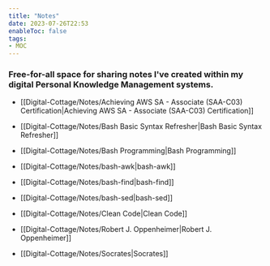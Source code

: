 ```yaml
---
title: "Notes"
date: 2023-07-26T22:53
enableToc: false
tags:
- MOC
---
```

### Free-for-all space for sharing notes I've created within my digital Personal Knowledge Management systems.


- [[Digital-Cottage/Notes/Achieving AWS SA - Associate (SAA-C03) Certification|Achieving AWS SA - Associate (SAA-C03) Certification]]

- [[Digital-Cottage/Notes/Bash Basic Syntax Refresher|Bash Basic Syntax Refresher]]
- [[Digital-Cottage/Notes/Bash Programming|Bash Programming]]
- [[Digital-Cottage/Notes/bash-awk|bash-awk]]
- [[Digital-Cottage/Notes/bash-find|bash-find]]
- [[Digital-Cottage/Notes/bash-sed|bash-sed]]
- [[Digital-Cottage/Notes/Clean Code|Clean Code]]
- [[Digital-Cottage/Notes/Robert J. Oppenheimer|Robert J. Oppenheimer]]
- [[Digital-Cottage/Notes/Socrates|Socrates]]


